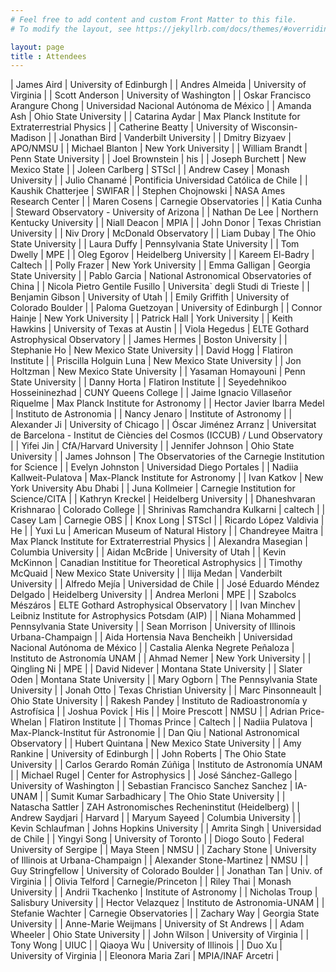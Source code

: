 ```yaml
---
# Feel free to add content and custom Front Matter to this file.
# To modify the layout, see https://jekyllrb.com/docs/themes/#overriding-theme-defaults

layout: page
title : Attendees
---
```


| James Aird | University of Edinburgh |
| Andres  Almeida | University of Virginia |
| Scott Anderson | University of Washington |
| Oskar Francisco Arangure Chong | Universidad Nacional Autónoma de México |
| Amanda Ash | Ohio State University |
| Catarina Aydar | Max Planck Institute for Extraterrestrial Physics |
| Catherine Beatty | University of Wisconsin-Madison  |
| Jonathan Bird | Vanderbilt University |
| Dmitry Bizyaev | APO/NMSU |
| Michael Blanton | New York University |
| William Brandt | Penn State University |
| Joel Brownstein |  his |
| Joseph Burchett | New Mexico State |
| Joleen Carlberg | STScI |
| Andrew Casey | Monash University |
| Julio Chanamé | Pontificia Universidad Católica de Chile |
| Kaushik  Chatterjee | SWIFAR |
| Stephen Chojnowski | NASA Ames Research Center |
| Maren Cosens | Carnegie Observatories |
| Katia Cunha | Steward Observatory - University of Arizona |
| Nathan De Lee | Northern Kentucky University |
| Niall Deacon | MPIA |
| John Donor | Texas Christian University |
| Niv Drory | McDonald Observatory |
| Liam Dubay | The Ohio State University |
| Laura Duffy | Pennsylvania State University |
| Tom Dwelly | MPE |
| Oleg Egorov | Heidelberg University |
| Kareem  El-Badry | Caltech |
| Polly Frazer | New York University |
| Emma Galligan | Georgia State University |
| Pablo Garcia | National Astronomical Observatories of China |
| Nicola Pietro  Gentile Fusillo | Universita` degli Studi di Trieste |
| Benjamin Gibson | University of Utah |
| Emily Griffith | University of Colorado Boulder |
| Paloma Guetzoyan | University of Edinburgh |
| Connor Hainje | New York University |
| Patrick Hall | York University |
| Keith Hawkins | University of Texas at Austin |
| Viola Hegedus | ELTE Gothard Astrophysical Observatory |
| James Hermes | Boston University |
| Stephanie Ho | New Mexico State University |
| David Hogg | Flatiron Institute  |
| Priscilla Holguin Luna | New Mexico State University |
| Jon Holtzman | New Mexico State University |
| Yasaman Homayouni | Penn State University |
| Danny Horta | Flatiron Institute |
| Seyedehnikoo Hosseininezhad | CUNY Queens College |
| Jaime Ignacio Villaseñor Riquelme | Max Planck Institute for Astronomy |
| Hector Javier Ibarra Medel | Instituto de Astronomia |
| Nancy Jenaro | Institute of Astronomy |
| Alexander Ji | University of Chicago |
| Óscar Jiménez Arranz | Universitat de Barcelona - Institut de Ciències del Cosmos (ICCUB) / Lund Observatory |
| Yifei Jin | CfA/Harvard University |
| Jennifer Johnson | Ohio State University |
| James Johnson | The Observatories of the Carnegie Institution for Science |
| Evelyn Johnston | Universidad Diego Portales |
| Nadiia Kallweit-Pulatova | Max-Planck Institute for Astronomy |
| Ivan Katkov | New York University Abu Dhabi |
| Juna Kollmeier | Carnegie Institution for Science/CITA |
| Kathryn Kreckel | Heidelberg University |
| Dhaneshvaran Krishnarao | Colorado College |
| Shrinivas Ramchandra Kulkarni | caltech |
| Casey Lam | Carnegie OBS |
| Knox Long | STScI |
| Ricardo López Valdivia |  He |
| Yuxi Lu | American Museum of Natural History |
| Chandreyee Maitra | Max Planck Institute for Extraterrestrial Physics |
| Alexandra Masegian | Columbia University |
| Aidan  McBride | University of Utah |
| Kevin McKinnon | Canadian Instititue for Theoretical Astrophysics |
| Timothy McQuaid | New Mexico State University  |
| Ilija Medan | Vanderbilt University |
| Alfredo Mejía | Universidad de Chile |
| José Eduardo Méndez Delgado | Heidelberg University |
| Andrea Merloni | MPE |
| Szabolcs Mészáros  | ELTE Gothard Astrophysical Observatory |
| Ivan Minchev | Leibniz Institute for Astrophysics Potsdam (AIP) |
| Niana Mohammed | Pennsylvania State University |
| Sean Morrison | University of Illinois Urbana-Champaign |
| Aida Hortensia Nava Bencheikh | Universidad Nacional Autónoma de México |
| Castalia Alenka Negrete Peñaloza | Instituto de Astronomía UNAM |
| Ahmad Nemer | New York University |
| Qingling Ni | MPE |
| David Nidever | Montana State University |
| Slater Oden | Montana State University |
| Mary Ogborn | The Pennsylvania State University |
| Jonah Otto | Texas Christian University |
| Marc Pinsonneault | Ohio State University |
| Rakesh Pandey | Instituto de Radioastronomía y Astrofísica |
| Joshua Povick |  His |
| Moire Prescott | NMSU |
| Adrian Price-Whelan | Flatiron Institute |
| Thomas Prince | Caltech |
| Nadiia Pulatova | Max-Planck-Institut für Astronomie |
| Dan Qiu | National Astronomical Observatory |
| Hubert  Quintana | New Mexico State University |
| Amy Rankine | University of Edinburgh |
| John Roberts | The Ohio State University |
| Carlos Gerardo Román Zúñiga | Instituto de Astronomía UNAM |
| Michael Rugel | Center for Astrophysics |
| José Sánchez-Gallego | University of Washington |
| Sebastian Francisco Sanchez Sanchez | IA-UNAM |
| Sumit Kumar Sarbadhicary | The Ohio State University |
| Natascha Sattler | ZAH Astronomisches Recheninstitut (Heidelberg) |
| Andrew Saydjari | Harvard |
| Maryum Sayeed | Columbia University |
| Kevin Schlaufman | Johns Hopkins University |
| Amrita  Singh | Universidad de Chile |
| Yingyi Song | University of Toronto |
| Diogo Souto | Federal University of Sergipe |
| Maya Steen | NMSU |
| Zachary Stone | University of Illinois at Urbana-Champaign |
| Alexander Stone-Martinez | NMSU |
| Guy Stringfellow | University of Colorado Boulder |
| Jonathan Tan | Univ. of Virginia |
| Olivia Telford | Carnegie/Princeton |
| Riley Thai | Monash University |
| Andrii Tkachenko | Institute of Astronomy |
| Nicholas Troup | Salisbury University |
| Hector Velazquez | Instituto de Astronomia-UNAM |
| Stefanie Wachter | Carnegie Observatories |
| Zachary Way | Georgia State University |
| Anne-Marie Weijmans | University of St Andrews |
| Adam Wheeler | Ohio State University |
| John Wilson | University of Virginia |
| Tony Wong | UIUC |
| Qiaoya Wu | University of Illinois |
| Duo Xu | University of Virginia |
| Eleonora Maria Zari | MPIA/INAF Arcetri |
